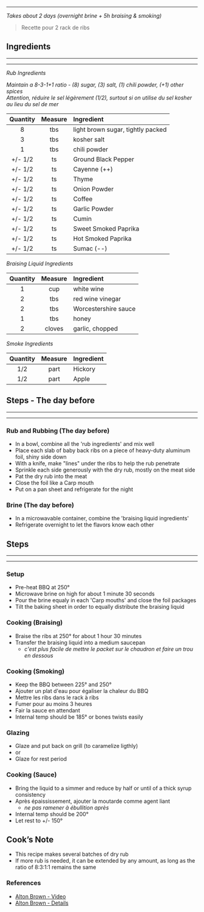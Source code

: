 
---
*Takes about 2 days (overnight brine + 5h braising & smoking)*

> Recette pour 2 rack de ribs


## Ingredients
---
---
*Rub Ingredients*  

*Maintain a 8-3-1+1 ratio - (8) sugar, (3) salt, (1) chili powder, (+1) other spices*  
*Attention, réduire le sel légèrement (1/2), surtout si on utilise du sel kosher au lieu du sel de mer*

| **Quantity** | **Measure** | **Ingredient**                    |
| :----------: | :---------: | :-------------------------------- |
|      8       |     tbs     | light brown sugar, tightly packed |
|      3       |     tbs     | kosher salt                       |
|      1       |     tbs     | chili powder                      |
|   +/- 1/2    |     ts      | Ground Black Pepper               |
|   +/- 1/2    |     ts      | Cayenne (++)                      |
|   +/- 1/2    |     ts      | Thyme                             |
|   +/- 1/2    |     ts      | Onion Powder                      |
|   +/- 1/2    |     ts      | Coffee                            |
|   +/- 1/2    |     ts      | Garlic Powder                     |
|   +/- 1/2    |     ts      | Cumin                             |
|   +/- 1/2    |     ts      | Sweet Smoked Paprika              |
|   +/- 1/2    |     ts      | Hot Smoked Paprika                |
|   +/- 1/2    |     ts      | Sumac (--)                        |

*Braising Liquid Ingredients*

| **Quantity** | **Measure** | **Ingredient**       |
| :----------: | :---------: | :------------------- |
|      1       |     cup     | white wine           |
|      2       |     tbs     | red wine vinegar     |
|      2       |     tbs     | Worcestershire sauce |
|      1       |     tbs     | honey                |
|      2       |   cloves    | garlic, chopped      |

*Smoke Ingredients*

| **Quantity** | **Measure** | **Ingredient** |
| :----------: | :---------: | :------------- |
|     1/2      |    part     | Hickory        |
|     1/2      |    part     | Apple          |

## Steps - The day before
---
---
### Rub and Rubbing (The day before)

- In a bowl, combine all the 'rub ingredients' and mix well
- Place each slab of baby back ribs on a piece of heavy-duty aluminum foil, shiny side down
- With a knife, make "lines" under the ribs to help the rub penetrate
- Sprinkle each side generously with the dry rub, mostly on the meat side
- Pat the dry rub into the meat
- Close the foil like a Carp mouth
- Put on a pan sheet and refrigerate for the night

### Brine (The day before)

- In a microwavable container, combine the 'braising liquid ingredients'
- Refrigerate overnight to let the flavors know each other


## Steps
---
---
### Setup

- Pre-heat BBQ at 250°
- Microwave brine on high for about 1 minute 30 seconds
- Pour the brine equaly in each 'Carp mouths' and close the foil packages
- Tilt the baking sheet in order to equally distribute the braising liquid

### Cooking (Braising)

- Braise the ribs at 250° for about 1 hour 30 minutes
- Transfer the braising liquid into a medium saucepan
  - *c'est plus facile de mettre le packet sur le chaudron et faire un trou en dessous*

### Cooking (Smoking)

- Keep the BBQ between 225° and 250°
- Ajouter un plat d'eau pour égaliser la chaleur du BBQ
- Mettre les ribs dans le rack à ribs
- Fumer pour au moins 3 heures
- Fair la sauce en attendant
- Internal temp should be 185° or bones twists easily

### Glazing

- Glaze and put back on grill (to caramelize ligthly)
- or
- Glaze for rest period

### Cooking (Sauce)

- Bring the liquid to a simmer and reduce by half or until of a thick syrup consistency
- Après épaississement, ajouter la moutarde comme agent liant
  - *ne pas ramener à ébullition après*
- Internal temp should be 200°
- Let rest to +/- 150°

## Cook’s Note

- This recipe makes several batches of dry rub
- If more rub is needed, it can be extended by any amount, as long as the ratio of 8:3:1:1 remains the same

### References

- [Alton Brown - Video](https://www.youtube.com/watch?v=zQ2nL7VGOFs)
- [Alton Brown - Details](https://www.foodnetwork.com/recipes/alton-brown/who-loves-ya-baby-back-recipe-1937448)